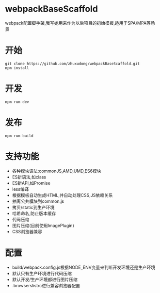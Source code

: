 # webpackBaseScaffold
webpack配置脚手架,我写她用来作为以后项目的初始模板,适用于SPA/MPA等场景

# 开始
```
git clone https://github.com/zhuxudong/webpackBaseScaffold.git
npm install
```

# 开发
```
npm run dev
```

# 发布
```
npm run build
```
# 支持功能
* 各种模块语法:commonJS,AMD,UMD,ES6模块
* ES新语法,如class 
* ES新API,如Promise
* less编译
* 根据模板自动生成HTML,并自动处理CSS,JS依赖关系
* 抽离公共模块到common.js
* 拷贝/static到生产环境
* 哈希命名,防止版本缓存
* 代码压缩
* 图片压缩(目前使用ImagePlugin)
* CSS浏览器兼容

# 配置
* build/webpack.config.js根据NODE_ENV变量来判断开发环境还是生产环境
* 默认只有生产环境进行代码压缩
* 默认开发/生产环境都进行图片压缩
* .browserslistrc进行兼容浏览器配置


